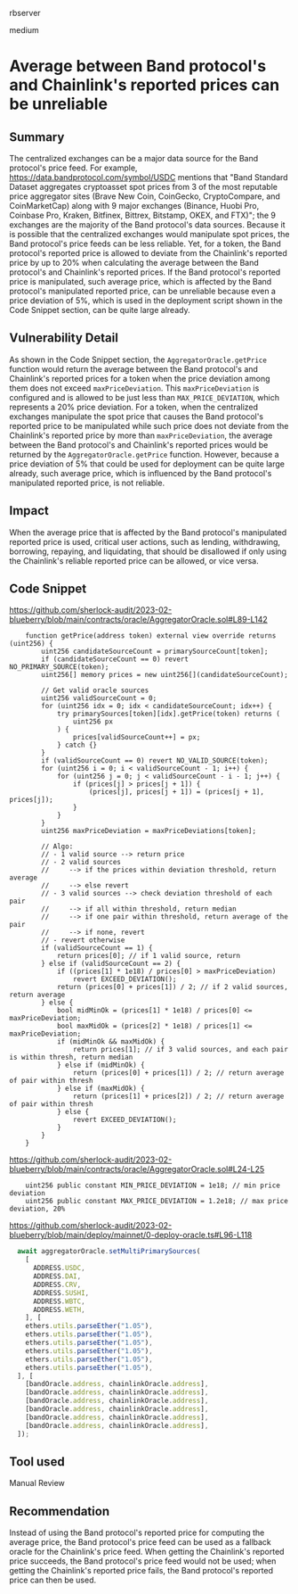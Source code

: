 rbserver

medium

# Average between Band protocol's and Chainlink's reported prices can be unreliable

## Summary
The centralized exchanges can be a major data source for the Band protocol's price feed. For example, https://data.bandprotocol.com/symbol/USDC mentions that "Band Standard Dataset aggregates cryptoasset spot prices from 3 of the most reputable price aggregator sites (Brave New Coin, CoinGecko, CryptoCompare, and CoinMarketCap) along with 9 major exchanges (Binance, Huobi Pro, Coinbase Pro, Kraken, Bitfinex, Bittrex, Bitstamp, OKEX, and FTX)"; the 9 exchanges are the majority of the Band protocol's data sources. Because it is possible that the centralized exchanges would manipulate spot prices, the Band protocol's price feeds can be less reliable. Yet, for a token, the Band protocol's reported price is allowed to deviate from the Chainlink's reported price by up to 20% when calculating the average between the Band protocol's and Chainlink's reported prices. If the Band protocol's reported price is manipulated, such average price, which is affected by the Band protocol's manipulated reported price, can be unreliable because even a price deviation of 5%, which is used in the deployment script shown in the Code Snippet section, can be quite large already.

## Vulnerability Detail
As shown in the Code Snippet section, the `AggregatorOracle.getPrice` function would return the average between the Band protocol's and Chainlink's reported prices for a token when the price deviation among them does not exceed `maxPriceDeviation`. This `maxPriceDeviation` is configured and is allowed to be just less than `MAX_PRICE_DEVIATION`, which represents a 20% price deviation. For a token, when the centralized exchanges manipulate the spot price that causes the Band protocol's reported price to be manipulated while such price does not deviate from the Chainlink's reported price by more than `maxPriceDeviation`, the average between the Band protocol's and Chainlink's reported prices would be returned by the `AggregatorOracle.getPrice` function. However, because a price deviation of 5% that could be used for deployment can be quite large already, such average price, which is influenced by the Band protocol's manipulated reported price, is not reliable.

## Impact
When the average price that is affected by the Band protocol's manipulated reported price is used, critical user actions, such as lending, withdrawing, borrowing, repaying, and liquidating, that should be disallowed if only using the Chainlink's reliable reported price can be allowed, or vice versa.

## Code Snippet
https://github.com/sherlock-audit/2023-02-blueberry/blob/main/contracts/oracle/AggregatorOracle.sol#L89-L142
```solidity
    function getPrice(address token) external view override returns (uint256) {
        uint256 candidateSourceCount = primarySourceCount[token];
        if (candidateSourceCount == 0) revert NO_PRIMARY_SOURCE(token);
        uint256[] memory prices = new uint256[](candidateSourceCount);

        // Get valid oracle sources
        uint256 validSourceCount = 0;
        for (uint256 idx = 0; idx < candidateSourceCount; idx++) {
            try primarySources[token][idx].getPrice(token) returns (
                uint256 px
            ) {
                prices[validSourceCount++] = px;
            } catch {}
        }
        if (validSourceCount == 0) revert NO_VALID_SOURCE(token);
        for (uint256 i = 0; i < validSourceCount - 1; i++) {
            for (uint256 j = 0; j < validSourceCount - i - 1; j++) {
                if (prices[j] > prices[j + 1]) {
                    (prices[j], prices[j + 1]) = (prices[j + 1], prices[j]);
                }
            }
        }
        uint256 maxPriceDeviation = maxPriceDeviations[token];

        // Algo:
        // - 1 valid source --> return price
        // - 2 valid sources
        //     --> if the prices within deviation threshold, return average
        //     --> else revert
        // - 3 valid sources --> check deviation threshold of each pair
        //     --> if all within threshold, return median
        //     --> if one pair within threshold, return average of the pair
        //     --> if none, revert
        // - revert otherwise
        if (validSourceCount == 1) {
            return prices[0]; // if 1 valid source, return
        } else if (validSourceCount == 2) {
            if ((prices[1] * 1e18) / prices[0] > maxPriceDeviation)
                revert EXCEED_DEVIATION();
            return (prices[0] + prices[1]) / 2; // if 2 valid sources, return average
        } else {
            bool midMinOk = (prices[1] * 1e18) / prices[0] <= maxPriceDeviation;
            bool maxMidOk = (prices[2] * 1e18) / prices[1] <= maxPriceDeviation;
            if (midMinOk && maxMidOk) {
                return prices[1]; // if 3 valid sources, and each pair is within thresh, return median
            } else if (midMinOk) {
                return (prices[0] + prices[1]) / 2; // return average of pair within thresh
            } else if (maxMidOk) {
                return (prices[1] + prices[2]) / 2; // return average of pair within thresh
            } else {
                revert EXCEED_DEVIATION();
            }
        }
    }
```

https://github.com/sherlock-audit/2023-02-blueberry/blob/main/contracts/oracle/AggregatorOracle.sol#L24-L25
```solidity
    uint256 public constant MIN_PRICE_DEVIATION = 1e18; // min price deviation
    uint256 public constant MAX_PRICE_DEVIATION = 1.2e18; // max price deviation, 20%
```

https://github.com/sherlock-audit/2023-02-blueberry/blob/main/deploy/mainnet/0-deploy-oracle.ts#L96-L118
```typescript
  await aggregatorOracle.setMultiPrimarySources(
    [
      ADDRESS.USDC,
      ADDRESS.DAI,
      ADDRESS.CRV,
      ADDRESS.SUSHI,
      ADDRESS.WBTC,
      ADDRESS.WETH,
    ], [
    ethers.utils.parseEther("1.05"),
    ethers.utils.parseEther("1.05"),
    ethers.utils.parseEther("1.05"),
    ethers.utils.parseEther("1.05"),
    ethers.utils.parseEther("1.05"),
    ethers.utils.parseEther("1.05"),
  ], [
    [bandOracle.address, chainlinkOracle.address],
    [bandOracle.address, chainlinkOracle.address],
    [bandOracle.address, chainlinkOracle.address],
    [bandOracle.address, chainlinkOracle.address],
    [bandOracle.address, chainlinkOracle.address],
    [bandOracle.address, chainlinkOracle.address],
  ]);
```

## Tool used
Manual Review

## Recommendation
Instead of using the Band protocol's reported price for computing the average price, the Band protocol's price feed can be used as a fallback oracle for the Chainlink's price feed. When getting the Chainlink's reported price succeeds, the Band protocol's price feed would not be used; when getting the Chainlink's reported price fails, the Band protocol's reported price can then be used.